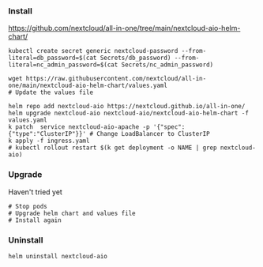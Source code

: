 ### Install
https://github.com/nextcloud/all-in-one/tree/main/nextcloud-aio-helm-chart/

```
kubectl create secret generic nextcloud-password --from-literal=db_password=$(cat Secrets/db_password) --from-literal=nc_admin_password=$(cat Secrets/nc_admin_password)

wget https://raw.githubusercontent.com/nextcloud/all-in-one/main/nextcloud-aio-helm-chart/values.yaml
# Update the values file

helm repo add nextcloud-aio https://nextcloud.github.io/all-in-one/
helm upgrade nextcloud-aio nextcloud-aio/nextcloud-aio-helm-chart -f values.yaml
k patch  service nextcloud-aio-apache -p '{"spec":{"type":"ClusterIP"}}' # Change LoadBalancer to ClusterIP
k apply -f ingress.yaml
# kubectl rollout restart $(k get deployment -o NAME | grep nextcloud-aio)
```

### Upgrade
Haven't tried yet
```
# Stop pods
# Upgrade helm chart and values file
# Install again
```


### Uninstall
```
helm uninstall nextcloud-aio
```
